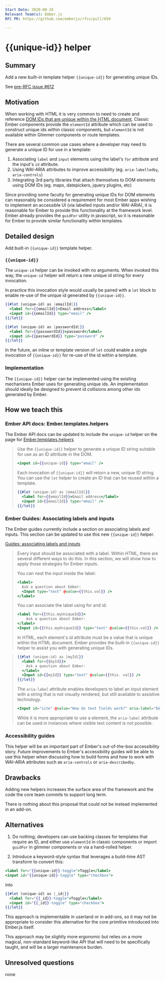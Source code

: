 ```yaml
---
Start Date: 2020-08-25
Relevant Team(s): Ember.js
RFC PR: https://github.com/emberjs/rfcs/pull/659

---
```


# {{unique-id}} helper

## Summary

Add a new built-in template helper `{{unique-id}}` for generating unique IDs.

See [pre-RFC issue #612](https://github.com/emberjs/rfcs/issues/612)

## Motivation

When working with HTML it is very common to need to create and reference [DOM IDs that are unique within the HTML document](https://developer.mozilla.org/en-US/docs/Web/HTML/Global_attributes/id). Classic Ember components provide the `elementId` attribute which can be used to construct unique ids within classic components, but `elementId` is not available within Glimmer components or route templates.

There are several common use cases where a developer may need to generate a unique ID for use in a template:
1. Associating `label` and `input` elements using the label's `for` attribute and the input's `id` attribute.
2. Using WAI-ARIA attributes to improve accessibility (eg. `aria-labelledby`, `aria-controls`)
3. Integrating 3rd party libraries that attach themselves to DOM elements using DOM IDs (eg. maps, datepickers, jquery plugins, etc)

Since providing some faculty for generating unique IDs for DOM elements can reasonably be considered a requirement for most Ember apps wishing to implement an accessible UI (via labelled inputs and/or WAI-ARIA), it is reasonable for Ember to provide this functionality at the framework level. Ember already provides the `guidFor` utility in javascript, so it is reasonable for Ember to provide similar functionality within templates.

## Detailed design

Add built-in `{{unique-id}}` template helper.

### `{{unique-id}}`

The `unique-id` helper can be invoked with no arguments. When invoked this way, the `unique-id` helper will return a new unique id string for every invocation.

In practice this invocation style would usually be paired with a `let` block to enable re-use of the unique id generated by `{{unique-id}}`. 

```hbs
{{#let (unique-id) as |emailId|}}
  <label for={{emailId}}>Email address</label>
  <input id={{emailId}} type="email" />
{{/let}}

{{#let (unique-id) as |passwordId|}}
  <label for={{passwordId}}>password</label>
  <input id={{passwordId}} type="password" />
{{/let}}
```

In the future, an inline or template version of `let` could enable a single invocation of `{{unique-id}}` for re-use of the id within a template.

### Implementation

The `{{unique-id}}` helper can be implemented using the existing mechanisms Ember uses for generating unique ids. An implementation should ideally be designed to prevent id collisions among other ids generated by Ember.

## How we teach this

### Ember API docs: Ember.templates.helpers

The Ember API docs can be updated to include the `unique-id` helper on the page for [Ember.templates.helpers](https://api.emberjs.com/ember/release/classes/Ember.Templates.helpers)

> Use the `{{unique-id}}` helper to generate a unique ID string suitable for use as an ID attribute in the DOM.
> 
> ```hbs
> <input id={{unique-id}} type="email" />
> ```
> 
> Each invocation of `{{unique-id}}` will return a new, unique ID string. You can use the `let` helper to create an ID that can be reused within a template.
> ```hbs
> {{#let (unique-id) as |emailId|}}
>   <label for={{emailId}}>Email address</label>
>   <input id={{emailId}} type="email" />
> {{/let}}
> ```


### Ember Guides: Associating labels and inputs
The Ember guides currently include a section on associating labels and inputs. This section can be updated to use this new `{{unique-id}}` helper.

[Guides: associating labels and inputs](https://guides.emberjs.com/release/components/built-in-components/#toc_ways-to-associate-labels-and-inputs)

> Every input should be associated with a label. Within HTML, there are several different ways to do this. In this section, we will show how to apply those strategies for Ember inputs.
> 
> You can nest the input inside the label:
> ```hbs
> <label>
>   Ask a question about Ember:
>   <Input type="text" @value={{this.val}} />
> </label>
> ```
> You can associate the label using for and id:
> ```hbs
> <label for={{this.myUniqueId}}>
>     Ask a question about Ember:
> </label>
> <Input id={{this.myUniqueId}} type="text" @value={{this.val}} />
> ```
> 
> In HTML, each element's id attribute must be a value that is unique within the HTML document. Ember provides the built-in `{{unique-id}}` helper to assist you with generating unique IDs.

> ```hbs
> {{#let (unique-id) as |myId|}}
>   <label for={{myId}}>
>     Ask a question about Ember:
>   </label>
>   <Input id={{myId}} type="text" @value={{this. val}} />
> {{/let}}
> ```
> 
> The `aria-label` attribute enables developers to label an input element with a string that is not visually rendered, but still available to assistive technology.
> ```hbs
> <Input id="site" @value="How do text fields work?" aria-label="Ember Question"/>
> ```
> 
> While it is more appropriate to use a <label> element, the `aria-label` attribute can be used in instances where visible text content is not possible.

### Accessibility guides
This helper will be an important part of Ember's out-of-the-box accessibility story. Future improvements to Ember's accessibility guides will be able to use this helper when discussing how to build forms and how to work with WAI-ARIA attributes such as `aria-controls` or `aria-describedby`.


## Drawbacks

Adding new helpers increases the surface area of the framework and the code the core team commits to support long term.

There is nothing about this proposal that could not be instead implemented in an add-on.

## Alternatives

1. Do nothing; developers can use backing classes for templates that require an ID, and either use `elementId` in classic components or import `guidFor` in glimmer components or via a hand-rolled helper.

2. Introduce a keyword-style syntax that leverages a build-time AST transform to convert this:
```hbs
<label for="{{unique-id}}-toggle">Toggle</label>
<input id="{{unique-id}}-toggle" type="checkbox">
```
into
```hbs
{{#let (unique-id) as |_id|}}
  <label for="{{_id}}-toggle">Toggle</label>
  <input id="{{_id}}-toggle" type="checkbox">
{{/let}}
```
This approach is implementable in userland or in add-ons, so it may not be appropriate to consider this alternative for the core primitive introduced into Ember.js itself. 

This approach may be slightly more ergonomic but relies on a more magical, non-standard keyword-like API that will need to be specifically taught, and will be a larger maintenance burden.

## Unresolved questions

none
